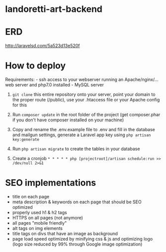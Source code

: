 # landoretti-art-backend

# ERD
http://laravelsd.com/5a523d13e520f

# How to deploy
Requirements: 
    - ssh access to your webserver running an Apache/nginx/... web server and php7.0 installed
    - MySQL server

1. `git clone` this entire repository onto your server, point your domain to the proper route (/public), use your .htaccess file or your Apache config for this

2. Run `composer update` in the root folder of the project (get composer.phar if you don't have composer installed on your machine)

3. Copy and rename the .env.example file to .env and fill in the database and mailgun settings, generate a Laravel app key using `php artisan key:generate`

4. Run `php artisan migrate` to create the tables in your database

5. Create a cronjob `* * * * * php [projectroot]/artisan schedule:run >> /dev/null 2>&1`

# SEO implementations
- title on each page
- meta description & keywords on each page that should be SEO optimized
- properly used h1 & h2 tags
- HTTPS on all pages (not anymore)
- all pages "mobile friendly"
- alt tags on img elements
- title tags on divs that have an image as background
- page load speed optimized by minifying css & js and optimizing logo (logo size reduced by 99% through Google image optimization)